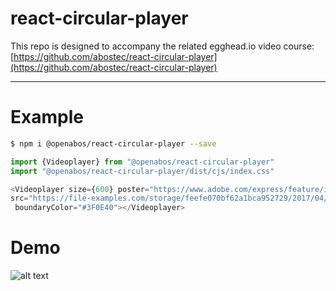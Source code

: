 # react-circular-player
This repo is designed to accompany the related egghead.io video course:
[https://github.com/abostec/react-circular-player](https://github.com/abostec/react-circular-player)

---

# Example

```sh
$ npm i @openabos/react-circular-player --save
```

```javascript
import {Videoplayer} from "@openabos/react-circular-player"
import "@openabos/react-circular-player/dist/cjs/index.css"

<Videoplayer size={600} poster="https://www.adobe.com/express/feature/image/media_15960174677e9abd368c05a0e53f9cc5526099a27.png" 
src="https://file-examples.com/storage/feefe070bf62a1bca952729/2017/04/file_example_MP4_640_3MG.mp4" 
 boundaryColor="#3F0E40"></Videoplayer>
```
# Demo
![alt text](https://github.com/abostec/react-circular-player/ezgif.gif)


